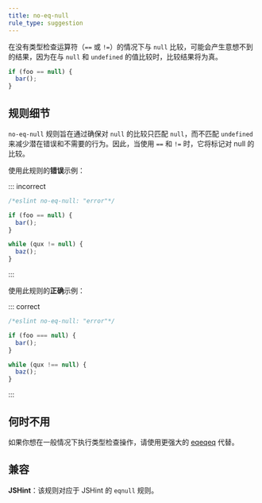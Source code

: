 ```yaml
---
title: no-eq-null
rule_type: suggestion
---
```


在没有类型检查运算符（`==` 或 `!=`）的情况下与 `null` 比较，可能会产生意想不到的结果，因为在与 `null` 和 `undefined` 的值比较时，比较结果将为真。

```js
if (foo == null) {
  bar();
}
```

## 规则细节

`no-eq-null` 规则旨在通过确保对 `null` 的比较只匹配 `null`，而不匹配 `undefined` 来减少潜在错误和不需要的行为。因此，当使用 `==` 和 `!=` 时，它将标记对 null 的比较。

使用此规则的**错误**示例：

::: incorrect

```js
/*eslint no-eq-null: "error"*/

if (foo == null) {
  bar();
}

while (qux != null) {
  baz();
}
```

:::

使用此规则的**正确**示例：

::: correct

```js
/*eslint no-eq-null: "error"*/

if (foo === null) {
  bar();
}

while (qux !== null) {
  baz();
}
```

:::

## 何时不用

如果你想在一般情况下执行类型检查操作，请使用更强大的 [eqeqeq](./eqeqeq) 代替。

## 兼容

**JSHint**：该规则对应于 JSHint 的 `eqnull` 规则。
